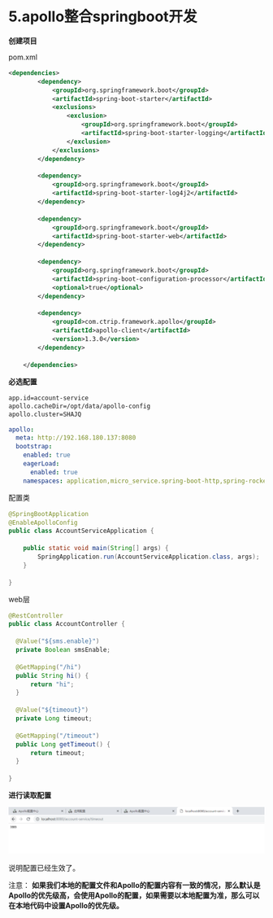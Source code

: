 # 5.apollo整合springboot开发



**创建项目**

pom.xml

```xml
<dependencies>
        <dependency>
            <groupId>org.springframework.boot</groupId>
            <artifactId>spring-boot-starter</artifactId>
            <exclusions>
                <exclusion>
                    <groupId>org.springframework.boot</groupId>
                    <artifactId>spring-boot-starter-logging</artifactId>
                </exclusion>
            </exclusions>
        </dependency>

        <dependency>
            <groupId>org.springframework.boot</groupId>
            <artifactId>spring-boot-starter-log4j2</artifactId>
        </dependency>

        <dependency>
            <groupId>org.springframework.boot</groupId>
            <artifactId>spring-boot-starter-web</artifactId>
        </dependency>

        <dependency>
            <groupId>org.springframework.boot</groupId>
            <artifactId>spring-boot-configuration-processor</artifactId>
            <optional>true</optional>
        </dependency>

        <dependency>
            <groupId>com.ctrip.framework.apollo</groupId>
            <artifactId>apollo-client</artifactId>
            <version>1.3.0</version>
        </dependency>

    </dependencies>

```



**必选配置**

```shell
app.id=account-service
apollo.cacheDir=/opt/data/apollo‐config
apollo.cluster=SHAJQ
```



```yaml
apollo:
  meta: http://192.168.180.137:8080
  bootstrap:
    enabled: true
    eagerLoad:
      enabled: true
    namespaces: application,micro_service.spring‐boot‐http,spring‐rocketmq,spring-boot-druid

```



配置类

```java
@SpringBootApplication
@EnableApolloConfig
public class AccountServiceApplication {

    public static void main(String[] args) {
        SpringApplication.run(AccountServiceApplication.class, args);
    }

}

```



web层


  ```java
@RestController
public class AccountController {

    @Value("${sms.enable}")
    private Boolean smsEnable;

    @GetMapping("/hi")
    public String hi() {
        return "hi";
    }

    @Value("${timeout}")
    private Long timeout;

    @GetMapping("/timeout")
    public Long getTimeout() {
        return timeout;
    }

}

  ```

**进行读取配置**

[![img](../../../.vuepress/public/images/1829785-20200119203854981-1720618961.png)](https://img2018.cnblogs.com/i-beta/1829785/202001/1829785-20200119203854981-1720618961.png)

 

 说明配置已经生效了。







  注意： **如果我们本地的配置文件和Apollo的配置内容有一致的情况，那么默认是Apollo的优先级高，会使用Apollo的配置，如果需要以本地配置为准，那么可以在本地代码中设置Apollo的优先级。**

































